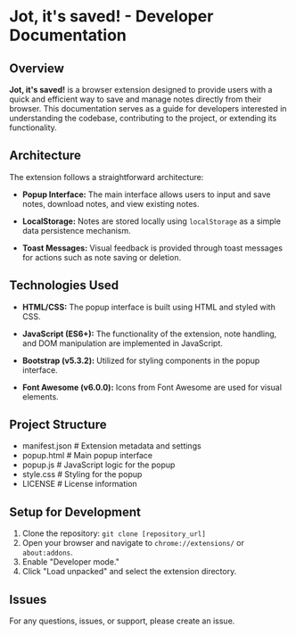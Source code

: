 # Jot, it's saved! - Developer Documentation

## Overview

**Jot, it's saved!** is a browser extension designed to provide users with a quick and efficient way to save and manage notes directly from their browser. This documentation serves as a guide for developers interested in understanding the codebase, contributing to the project, or extending its functionality.

## Architecture

The extension follows a straightforward architecture:

- **Popup Interface:** The main interface allows users to input and save notes, download notes, and view existing notes.

- **LocalStorage:** Notes are stored locally using `localStorage` as a simple data persistence mechanism.

- **Toast Messages:** Visual feedback is provided through toast messages for actions such as note saving or deletion.

## Technologies Used

- **HTML/CSS:** The popup interface is built using HTML and styled with CSS.

- **JavaScript (ES6+):** The functionality of the extension, note handling, and DOM manipulation are implemented in JavaScript.

- **Bootstrap (v5.3.2):** Utilized for styling components in the popup interface.

- **Font Awesome (v6.0.0):** Icons from Font Awesome are used for visual elements.

## Project Structure

- manifest.json # Extension metadata and settings
- popup.html # Main popup interface
- popup.js # JavaScript logic for the popup
- style.css # Styling for the popup
- LICENSE # License information


## Setup for Development

1. Clone the repository: `git clone [repository_url]`
2. Open your browser and navigate to `chrome://extensions/` or `about:addons`.
3. Enable "Developer mode."
4. Click "Load unpacked" and select the extension directory.


## Issues

For any questions, issues, or support, please create an issue.
